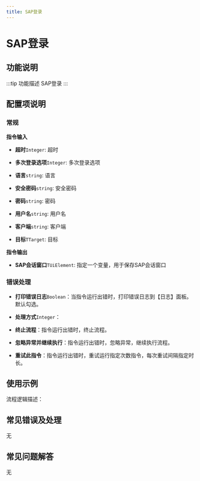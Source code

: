 ```yaml
---
title: SAP登录
---
```


# SAP登录

## 功能说明

:::tip 功能描述
SAP登录
:::

## 配置项说明

### 常规

**指令输入**

- **超时**`Integer`: 超时

- **多次登录选项**`Integer`: 多次登录选项

- **语言**`string`: 语言

- **安全密码**`string`: 安全密码

- **密码**`string`: 密码

- **用户名**`string`: 用户名

- **客户端**`string`: 客户端

- **目标**`TTarget`: 目标


**指令输出**

- **SAP会话窗口**`TUiElement`: 指定一个变量，用于保存SAP会话窗口

### 错误处理

- **打印错误日志**`Boolean`：当指令运行出错时，打印错误日志到【日志】面板。默认勾选。

- **处理方式**`Integer`：

 - **终止流程**：指令运行出错时，终止流程。

 - **忽略异常并继续执行**：指令运行出错时，忽略异常，继续执行流程。

 - **重试此指令**：指令运行出错时，重试运行指定次数指令，每次重试间隔指定时长。

## 使用示例

流程逻辑描述：

## 常见错误及处理

无

## 常见问题解答

无


